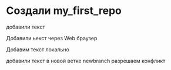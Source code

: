 ﻿# Создали my_first_repo

добавили текст

Добавили ьекст через Web браузер

Добавим текст локально

добавили текст в новой ветке newbranch
разрешаем конфликт
